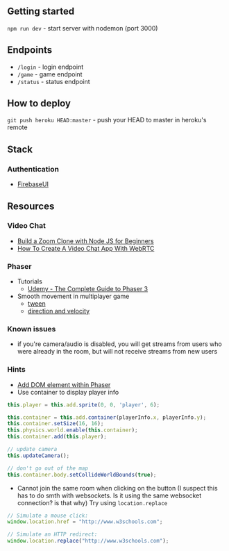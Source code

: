 ## Getting started
`npm run dev` - start server with nodemon (port 3000)

## Endpoints
- `/login` - login endpoint
- `/game` - game endpoint
- `/status` - status endpoint

## How to deploy
`git push heroku HEAD:master` - push your HEAD to master in heroku's remote 

## Stack
### Authentication
- [FirebaseUI](https://firebase.google.com/docs/auth/web/firebaseui?authuser=0)

## Resources
### Video Chat
- [Build a Zoom Clone with Node JS for Beginners](https://youtu.be/ZVznzY7EjuY)
- [How To Create A Video Chat App With WebRTC](https://youtu.be/DvlyzDZDEq4)

### Phaser
- Tutorials
  - [Udemy - The Complete Guide to Phaser 3](https://www.udemy.com/course/game-development-in-js-the-complete-guide-w-phaser-3/)
- Smooth movement in multiplayer game
  - [tween](https://www.html5gamedevs.com/topic/21644-smooth-texture-movement-from-point-to-point/?do=findComment&comment=123395)
  - [direction and velocity](https://www.html5gamedevs.com/topic/21028-smooth-movement-in-multiplayer/?do=findComment&comment=119741)

### Known issues
- if you're camera/audio is disabled, you will get streams from users who were already in the room, but will not receive streams from new users

### Hints
- [Add DOM element within Phaser](https://www.youtube.com/watch?v=y8_WqDX3MCo&ab_channel=Ourcade)
- Use container to display player info

```js
this.player = this.add.sprite(0, 0, 'player', 6);

this.container = this.add.container(playerInfo.x, playerInfo.y);
this.container.setSize(16, 16);
this.physics.world.enable(this.container);
this.container.add(this.player);

// update camera
this.updateCamera();

// don't go out of the map
this.container.body.setCollideWorldBounds(true);
```

- Cannot join the same room when clicking on the button (I suspect this has to do smth with websockets. Is it using the same websocket connection? is that why) Try using `location.replace`
```js
// Simulate a mouse click:
window.location.href = "http://www.w3schools.com";

// Simulate an HTTP redirect:
window.location.replace("http://www.w3schools.com");
```
